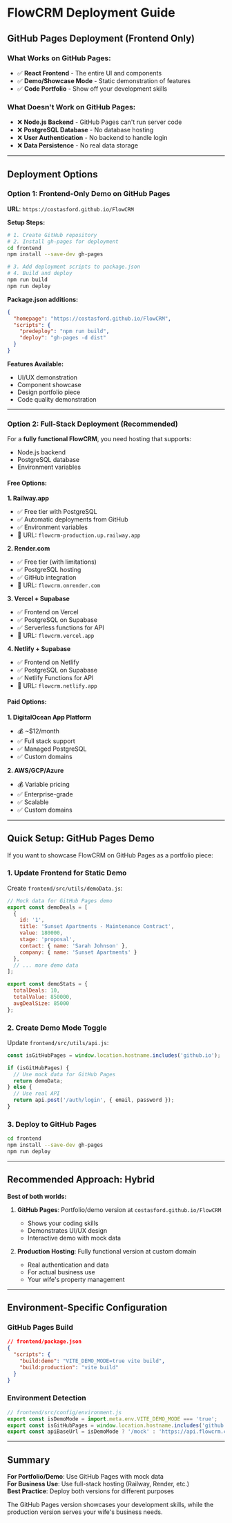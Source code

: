 # FlowCRM Deployment Guide

## GitHub Pages Deployment (Frontend Only)

### What Works on GitHub Pages:
- ✅ **React Frontend** - The entire UI and components
- ✅ **Demo/Showcase Mode** - Static demonstration of features
- ✅ **Code Portfolio** - Show off your development skills

### What Doesn't Work on GitHub Pages:
- ❌ **Node.js Backend** - GitHub Pages can't run server code
- ❌ **PostgreSQL Database** - No database hosting
- ❌ **User Authentication** - No backend to handle login
- ❌ **Data Persistence** - No real data storage

---

## Deployment Options

### Option 1: Frontend-Only Demo on GitHub Pages

**URL**: `https://costasford.github.io/FlowCRM`

**Setup Steps:**
```bash
# 1. Create GitHub repository
# 2. Install gh-pages for deployment
cd frontend
npm install --save-dev gh-pages

# 3. Add deployment scripts to package.json
# 4. Build and deploy
npm run build
npm run deploy
```

**Package.json additions:**
```json
{
  "homepage": "https://costasford.github.io/FlowCRM",
  "scripts": {
    "predeploy": "npm run build",
    "deploy": "gh-pages -d dist"
  }
}
```

**Features Available:**
- UI/UX demonstration
- Component showcase
- Design portfolio piece
- Code quality demonstration

---

### Option 2: Full-Stack Deployment (Recommended)

For a **fully functional FlowCRM**, you need hosting that supports:
- Node.js backend
- PostgreSQL database
- Environment variables

#### **Free Options:**

**1. Railway.app**
- ✅ Free tier with PostgreSQL
- ✅ Automatic deployments from GitHub
- ✅ Environment variables
- 📍 URL: `flowcrm-production.up.railway.app`

**2. Render.com**
- ✅ Free tier (with limitations)
- ✅ PostgreSQL hosting
- ✅ GitHub integration
- 📍 URL: `flowcrm.onrender.com`

**3. Vercel + Supabase**
- ✅ Frontend on Vercel
- ✅ PostgreSQL on Supabase
- ✅ Serverless functions for API
- 📍 URL: `flowcrm.vercel.app`

**4. Netlify + Supabase**
- ✅ Frontend on Netlify  
- ✅ PostgreSQL on Supabase
- ✅ Netlify Functions for API
- 📍 URL: `flowcrm.netlify.app`

#### **Paid Options:**

**1. DigitalOcean App Platform**
- 💰 ~$12/month
- ✅ Full stack support
- ✅ Managed PostgreSQL
- ✅ Custom domains

**2. AWS/GCP/Azure**
- 💰 Variable pricing
- ✅ Enterprise-grade
- ✅ Scalable
- ✅ Custom domains

---

## Quick Setup: GitHub Pages Demo

If you want to showcase FlowCRM on GitHub Pages as a portfolio piece:

### 1. Update Frontend for Static Demo

Create `frontend/src/utils/demoData.js`:
```javascript
// Mock data for GitHub Pages demo
export const demoDeals = [
  {
    id: '1',
    title: 'Sunset Apartments - Maintenance Contract',
    value: 180000,
    stage: 'proposal',
    contact: { name: 'Sarah Johnson' },
    company: { name: 'Sunset Apartments' }
  },
  // ... more demo data
];

export const demoStats = {
  totalDeals: 10,
  totalValue: 850000,
  avgDealSize: 85000
};
```

### 2. Create Demo Mode Toggle

Update `frontend/src/utils/api.js`:
```javascript
const isGitHubPages = window.location.hostname.includes('github.io');

if (isGitHubPages) {
  // Use mock data for GitHub Pages
  return demoData;
} else {
  // Use real API
  return api.post('/auth/login', { email, password });
}
```

### 3. Deploy to GitHub Pages

```bash
cd frontend
npm install --save-dev gh-pages
npm run deploy
```

---

## Recommended Approach: Hybrid

**Best of both worlds:**

1. **GitHub Pages**: Portfolio/demo version at `costasford.github.io/FlowCRM`
   - Shows your coding skills
   - Demonstrates UI/UX design
   - Interactive demo with mock data

2. **Production Hosting**: Fully functional version at custom domain
   - Real authentication and data
   - For actual business use
   - Your wife's property management

---

## Environment-Specific Configuration

### GitHub Pages Build
```json
// frontend/package.json
{
  "scripts": {
    "build:demo": "VITE_DEMO_MODE=true vite build",
    "build:production": "vite build"
  }
}
```

### Environment Detection
```javascript
// frontend/src/config/environment.js
export const isDemoMode = import.meta.env.VITE_DEMO_MODE === 'true';
export const isGitHubPages = window.location.hostname.includes('github.io');
export const apiBaseUrl = isDemoMode ? '/mock' : 'https://api.flowcrm.com';
```

---

## Summary

**For Portfolio/Demo**: Use GitHub Pages with mock data  
**For Business Use**: Use full-stack hosting (Railway, Render, etc.)  
**Best Practice**: Deploy both versions for different purposes

The GitHub Pages version showcases your development skills, while the production version serves your wife's business needs.